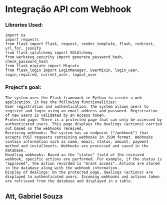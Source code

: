 # Integração API com Webhook


### Libraries Used:

    import os
    import requests
    from flask import Flask, request, render_template, flash, redirect, url_for, jsonify
    from flask_sqlalchemy import SQLAlchemy
    from werkzeug.security import generate_password_hash, check_password_hash
    from flask_migrate import Migrate
    from flask_login import LoginManager, UserMixin, login_user, login_required, current_user, logout_user


### Project's goal:

    The system uses the Flask framework in Python to create a web application. It has the following functionalities:
    User registration and authentication: The system allows users to register and login using an email address and password. Registration of new users is validated by an access token.
    Protected page: There is a protected page that can only be accessed by authenticated users. This page displays the dealings (actions) carried out based on the webhooks received.
    Receiving webhooks: The system has an endpoint ("/webhook") that accepts POST requests containing webhooks in JSON format. Webhooks contain information such as name, email, status, amount, payment method and installments. Webhooks are processed and saved in the database.
    Handling webhooks: Based on the "status" field of the received webhook, specific actions are performed. For example, if the status is "approved", the action recorded is "Grant access". Actions are stored in the database along with the webhook information.
    Display of dealings: On the protected page, dealings (actions) are displayed to authenticated users. Incoming webhooks and actions taken are retrieved from the database and displayed in a table.
    
## Att, Gabriel Souza
